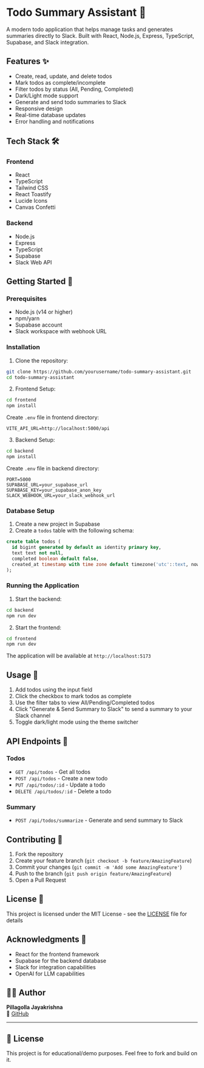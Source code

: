 # Todo Summary Assistant 📝

A modern todo application that helps manage tasks and generates summaries directly to Slack. Built with React, Node.js, Express, TypeScript, Supabase, and Slack integration.

## Features ✨

- Create, read, update, and delete todos
- Mark todos as complete/incomplete
- Filter todos by status (All, Pending, Completed)
- Dark/Light mode support
- Generate and send todo summaries to Slack
- Responsive design
- Real-time database updates
- Error handling and notifications

## Tech Stack 🛠️

### Frontend

- React
- TypeScript
- Tailwind CSS
- React Toastify
- Lucide Icons
- Canvas Confetti

### Backend

- Node.js
- Express
- TypeScript
- Supabase
- Slack Web API

## Getting Started 🚀

### Prerequisites

- Node.js (v14 or higher)
- npm/yarn
- Supabase account
- Slack workspace with webhook URL

### Installation

1. Clone the repository:

```bash
git clone https://github.com/yourusername/todo-summary-assistant.git
cd todo-summary-assistant
```

2. Frontend Setup:

```bash
cd frontend
npm install
```

Create `.env` file in frontend directory:

```env
VITE_API_URL=http://localhost:5000/api
```

3. Backend Setup:

```bash
cd backend
npm install
```

Create `.env` file in backend directory:

```env
PORT=5000
SUPABASE_URL=your_supabase_url
SUPABASE_KEY=your_supabase_anon_key
SLACK_WEBHOOK_URL=your_slack_webhook_url
```

### Database Setup

1. Create a new project in Supabase
2. Create a `todos` table with the following schema:

```sql
create table todos (
  id bigint generated by default as identity primary key,
  text text not null,
  completed boolean default false,
  created_at timestamp with time zone default timezone('utc'::text, now())
);
```

### Running the Application

1. Start the backend:

```bash
cd backend
npm run dev
```

2. Start the frontend:

```bash
cd frontend
npm run dev
```

The application will be available at `http://localhost:5173`

## Usage 📖

1. Add todos using the input field
2. Click the checkbox to mark todos as complete
3. Use the filter tabs to view All/Pending/Completed todos
4. Click "Generate & Send Summary to Slack" to send a summary to your Slack channel
5. Toggle dark/light mode using the theme switcher

## API Endpoints 🔌

### Todos

- `GET /api/todos` - Get all todos
- `POST /api/todos` - Create a new todo
- `PUT /api/todos/:id` - Update a todo
- `DELETE /api/todos/:id` - Delete a todo

### Summary

- `POST /api/todos/summarize` - Generate and send summary to Slack

## Contributing 🤝

1. Fork the repository
2. Create your feature branch (`git checkout -b feature/AmazingFeature`)
3. Commit your changes (`git commit -m 'Add some AmazingFeature'`)
4. Push to the branch (`git push origin feature/AmazingFeature`)
5. Open a Pull Request

## License 📄

This project is licensed under the MIT License - see the [LICENSE](LICENSE) file for details

## Acknowledgments 🙏

- React for the frontend framework
- Supabase for the backend database
- Slack for integration capabilities
- OpenAI for LLM capabilities

## 👨‍💻 Author

**Pillagolla Jayakrishna**  
📎 [GitHub](https://github.com/jayakrishna1509)

---

## 🌟 License

This project is for educational/demo purposes. Feel free to fork and build on it.
